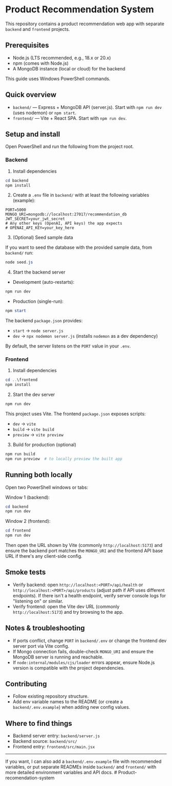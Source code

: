 # Product Recommendation System

This repository contains a product recommendation web app with separate `backend` and `frontend` projects.

## Prerequisites

- Node.js (LTS recommended, e.g., 18.x or 20.x)
- npm (comes with Node.js)
- A MongoDB instance (local or cloud) for the backend

This guide uses Windows PowerShell commands.

## Quick overview

- `backend/` — Express + MongoDB API (server.js). Start with `npm run dev` (uses nodemon) or `npm start`.
- `frontend/` — Vite + React SPA. Start with `npm run dev`.

## Setup and install

Open PowerShell and run the following from the project root.

### Backend

1. Install dependencies

```powershell
cd backend
npm install
```

2. Create a `.env` file in `backend/` with at least the following variables (example):

```
PORT=5000
MONGO_URI=mongodb://localhost:27017/recommendation_db
JWT_SECRET=your_jwt_secret
# Any other keys (OpenAI, API keys) the app expects
# OPENAI_API_KEY=your_key_here
```

3. (Optional) Seed sample data

If you want to seed the database with the provided sample data, from `backend/` run:

```powershell
node seed.js
```

4. Start the backend server

- Development (auto-restarts):

```powershell
npm run dev
```

- Production (single-run):

```powershell
npm start
```

The backend `package.json` provides:
- `start` → `node server.js`
- `dev` → `npx nodemon server.js` (installs `nodemon` as a dev dependency)

By default, the server listens on the `PORT` value in your `.env`.

### Frontend

1. Install dependencies

```powershell
cd ..\frontend
npm install
```

2. Start the dev server

```powershell
npm run dev
```

This project uses Vite. The frontend `package.json` exposes scripts:
- `dev` → `vite`
- `build` → `vite build`
- `preview` → `vite preview`

3. Build for production (optional)

```powershell
npm run build
npm run preview  # to locally preview the built app
```

## Running both locally

Open two PowerShell windows or tabs:

Window 1 (backend):

```powershell
cd backend
npm run dev
```

Window 2 (frontend):

```powershell
cd frontend
npm run dev
```

Then open the URL shown by Vite (commonly `http://localhost:5173`) and ensure the backend port matches the `MONGO_URI` and the frontend API base URL if there's any client-side config.

## Smoke tests

- Verify backend: open `http://localhost:<PORT>/api/health` or `http://localhost:<PORT>/api/products` (adjust path if API uses different endpoints). If there isn't a health endpoint, verify server console logs for "listening on" or similar.
- Verify frontend: open the Vite dev URL (commonly `http://localhost:5173`) and try browsing to the app.

## Notes & troubleshooting

- If ports conflict, change `PORT` in `backend/.env` or change the frontend dev server port via Vite config.
- If Mongo connection fails, double-check `MONGO_URI` and ensure the MongoDB server is running and reachable.
- If `node:internal/modules/cjs/loader` errors appear, ensure Node.js version is compatible with the project dependencies.

## Contributing

- Follow existing repository structure.
- Add env variable names to the README (or create a `backend/.env.example`) when adding new config values.

## Where to find things

- Backend server entry: `backend/server.js`
- Backend source: `backend/src/`
- Frontend entry: `frontend/src/main.jsx`

---

If you want, I can also add a `backend/.env.example` file with recommended variables, or put separate READMEs inside `backend/` and `frontend/` with more detailed environment variables and API docs.
#   P r o d u c t - r e c o m e n d a t i o n - s y s t e m  
 